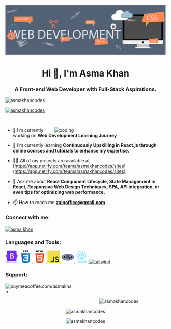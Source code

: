 ![logo](https://github.com/AsmaKhanCodes/AsmaKhanCodes/blob/main/banner-github.gif)
<h1 align="center">Hi 👋, I'm Asma Khan</h1>
<h3 align="center">A Front-end Web Developer with Full-Stack Aspirations.</h3>

<p align="left"> <img src="https://komarev.com/ghpvc/?username=asmakhancodes&label=Profile%20views&color=0e75b6&style=flat" alt="asmakhancodes" /> </p>

<p align="left"> <a href="https://github.com/ryo-ma/github-profile-trophy"><img src="https://github-profile-trophy.vercel.app/?username=asmakhancodes" alt="asmakhancodes" /></a> </p>

<p align="left"> <a href="https://twitter.com/" target="blank"><img src="https://img.shields.io/twitter/follow/?logo=twitter&style=for-the-badge" alt="" /></a> </p>

<img align="right" alt="coding" width="350" src="https://cdn.dribbble.com/users/4055494/screenshots/15215756/media/d2b66c4ca0192aa26d103448b3d1518b.gif" />

- 🔭 I’m currently working on **Web Development Learning Journey**

- 🌱 I’m currently learning **Continuously Upskilling in React.js through online courses and tutorials to enhance my expertise.**

- 👨‍💻 All of my projects are available at [https://app.netlify.com/teams/asmakhancodes/sites](https://app.netlify.com/teams/asmakhancodes/sites)

- 💬 Ask me about **React Component Lifecycle, State Management in React, Responsive Web Design Techniques, SPA, API integration, or even tips for optimizing web performance.**

- 📫 How to reach me **zainoffico@gmail.com**

<h3 align="left">Connect with me:</h3>
<p align="left">
<a href="[https://www.linkedin.com/in/asma-khan-aa5701260/]" target="blank"><img align="center" src="https://raw.githubusercontent.com/rahuldkjain/github-profile-readme-generator/master/src/images/icons/Social/linked-in-alt.svg" alt="asma khan" height="30" width="40" /></a>
</p>

<h3 align="left">Languages and Tools:</h3>
<p align="left"> 
  <a href="https://getbootstrap.com" target="_blank" rel="noreferrer"> 
    <img src="https://raw.githubusercontent.com/devicons/devicon/master/icons/bootstrap/bootstrap-plain-wordmark.svg" alt="bootstrap" width="40" height="40"/> 
  </a> 
  <a href="https://www.w3schools.com/css/" target="_blank" rel="noreferrer"> 
    <img src="https://raw.githubusercontent.com/devicons/devicon/master/icons/css3/css3-original-wordmark.svg" alt="css3" width="40" height="40"/> 
  </a> 
  <a href="https://www.w3.org/html/" target="_blank" rel="noreferrer"> 
    <img src="https://raw.githubusercontent.com/devicons/devicon/master/icons/html5/html5-original-wordmark.svg" alt="html5" width="40" height="40"/> 
  </a> 
  <a href="https://developer.mozilla.org/en-US/docs/Web/JavaScript" target="_blank" rel="noreferrer"> 
    <img src="https://raw.githubusercontent.com/devicons/devicon/master/icons/javascript/javascript-original.svg" alt="javascript" width="40" height="40"/> 
  </a> 
  <a href="https://www.php.net" target="_blank" rel="noreferrer"> 
    <img src="https://raw.githubusercontent.com/devicons/devicon/master/icons/php/php-original.svg" alt="php" width="40" height="40"/> 
  </a> 
  <a href="https://reactjs.org/" target="_blank" rel="noreferrer"> 
    <img src="https://raw.githubusercontent.com/devicons/devicon/master/icons/react/react-original-wordmark.svg" alt="react" width="40" height="40"/> 
  </a> 
  <a href="https://tailwindcss.com/" target="_blank" rel="noreferrer"> 
    <img src="https://www.vectorlogo.zone/logos/tailwindcss/tailwindcss-icon.svg" alt="tailwind" width="40" height="40"/> 
  </a> 
</p>

<h3 align="left">Support:</h3>
<p>
  <a href="buymeacoffee.com/asmakhan"> 
    <img align="left" src="https://cdn.buymeacoffee.com/buttons/v2/default-yellow.png" height="50" width="210" alt="buymeacoffee.com/asmakhan" />
  </a>
</p>
<br><br>

<div align="center">
  <p>
    <img src="https://github-readme-stats.vercel.app/api/top-langs?username=asmakhancodes&show_icons=true&locale=en&layout=compact" alt="asmakhancodes" />
  </p>
  <p>
    <img src="https://github-readme-stats.vercel.app/api?username=asmakhancodes&show_icons=true&locale=en" alt="asmakhancodes" />
  </p>
  <p>
    <img src="https://github-readme-streak-stats.herokuapp.com/?user=asmakhancodes&" alt="asmakhancodes" />
  </p>
</div>
